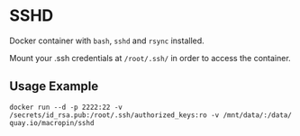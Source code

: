 # SSHD

Docker container with `bash`, `sshd` and `rsync` installed.

Mount your .ssh credentials at `/root/.ssh/` in order to access the container.

## Usage Example

```
docker run --d -p 2222:22 -v /secrets/id_rsa.pub:/root/.ssh/authorized_keys:ro -v /mnt/data/:/data/ quay.io/macropin/sshd
````
